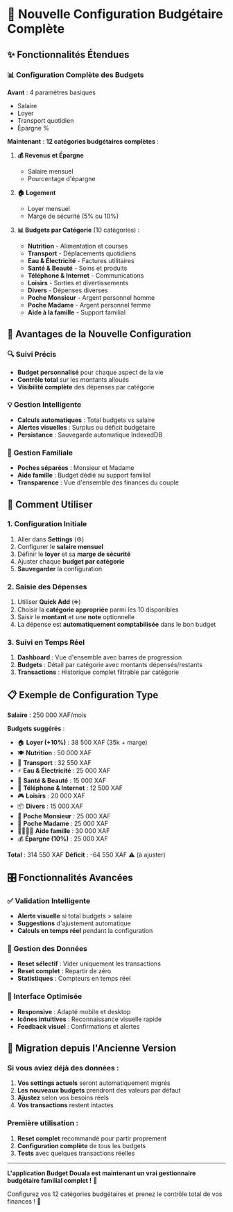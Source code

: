 # 🎯 Nouvelle Configuration Budgétaire Complète

## ✨ **Fonctionnalités Étendues**

### 📊 **Configuration Complète des Budgets**

**Avant** : 4 paramètres basiques
- Salaire
- Loyer 
- Transport quotidien
- Épargne %

**Maintenant** : **12 catégories budgétaires complètes** :

1. **💰 Revenus et Épargne**
   - Salaire mensuel
   - Pourcentage d'épargne

2. **🏠 Logement**
   - Loyer mensuel
   - Marge de sécurité (5% ou 10%)

3. **📊 Budgets par Catégorie** (10 catégories) :
   - **Nutrition** - Alimentation et courses
   - **Transport** - Déplacements quotidiens
   - **Eau & Électricité** - Factures utilitaires
   - **Santé & Beauté** - Soins et produits
   - **Téléphone & Internet** - Communications
   - **Loisirs** - Sorties et divertissements
   - **Divers** - Dépenses diverses
   - **Poche Monsieur** - Argent personnel homme
   - **Poche Madame** - Argent personnel femme
   - **Aide à la famille** - Support familial

## 🎯 **Avantages de la Nouvelle Configuration**

### 🔍 **Suivi Précis**
- **Budget personnalisé** pour chaque aspect de la vie
- **Contrôle total** sur les montants alloués
- **Visibilité complète** des dépenses par catégorie

### 💡 **Gestion Intelligente**
- **Calculs automatiques** : Total budgets vs salaire
- **Alertes visuelles** : Surplus ou déficit budgétaire
- **Persistance** : Sauvegarde automatique IndexedDB

### 👥 **Gestion Familiale**
- **Poches séparées** : Monsieur et Madame
- **Aide famille** : Budget dédié au support familial
- **Transparence** : Vue d'ensemble des finances du couple

## 🚀 **Comment Utiliser**

### 1. **Configuration Initiale**
1. Aller dans **Settings** (⚙️)
2. Configurer le **salaire mensuel**
3. Définir le **loyer** et sa **marge de sécurité**
4. Ajuster chaque **budget par catégorie**
5. **Sauvegarder** la configuration

### 2. **Saisie des Dépenses**
1. Utiliser **Quick Add** (➕)
2. Choisir la **catégorie appropriée** parmi les 10 disponibles
3. Saisir le **montant** et une **note** optionnelle
4. La dépense est **automatiquement comptabilisée** dans le bon budget

### 3. **Suivi en Temps Réel**
1. **Dashboard** : Vue d'ensemble avec barres de progression
2. **Budgets** : Détail par catégorie avec montants dépensés/restants
3. **Transactions** : Historique complet filtrable par catégorie

## 📋 **Exemple de Configuration Type**

**Salaire** : 250 000 XAF/mois

**Budgets suggérés** :
- 🏠 **Loyer (+10%)** : 38 500 XAF (35k + marge)
- 🍽️ **Nutrition** : 50 000 XAF
- 🚗 **Transport** : 32 550 XAF
- ⚡ **Eau & Électricité** : 25 000 XAF
- 💊 **Santé & Beauté** : 15 000 XAF
- 📱 **Téléphone & Internet** : 12 500 XAF
- 🎮 **Loisirs** : 20 000 XAF
- 📦 **Divers** : 15 000 XAF
- 👨 **Poche Monsieur** : 25 000 XAF
- 👩 **Poche Madame** : 25 000 XAF
- 👨‍👩‍👧‍👦 **Aide famille** : 30 000 XAF
- 💰 **Épargne (10%)** : 25 000 XAF

**Total** : 314 550 XAF
**Déficit** : -64 550 XAF ⚠️ (à ajuster)

## 🎛️ **Fonctionnalités Avancées**

### ✅ **Validation Intelligente**
- **Alerte visuelle** si total budgets > salaire
- **Suggestions** d'ajustement automatique
- **Calculs en temps réel** pendant la configuration

### 🔄 **Gestion des Données**
- **Reset sélectif** : Vider uniquement les transactions
- **Reset complet** : Repartir de zéro
- **Statistiques** : Compteurs en temps réel

### 📱 **Interface Optimisée**
- **Responsive** : Adapté mobile et desktop
- **Icônes intuitives** : Reconnaissance visuelle rapide
- **Feedback visuel** : Confirmations et alertes

## 🎯 **Migration depuis l'Ancienne Version**

### Si vous aviez déjà des données :
1. **Vos settings actuels** seront automatiquement migrés
2. **Les nouveaux budgets** prendront des valeurs par défaut
3. **Ajustez** selon vos besoins réels
4. **Vos transactions** restent intactes

### Première utilisation :
1. **Reset complet** recommandé pour partir proprement
2. **Configuration complète** de tous les budgets
3. **Tests** avec quelques transactions réelles

---

**L'application Budget Douala est maintenant un vrai gestionnaire budgétaire familial complet !** 🎉

Configurez vos 12 catégories budgétaires et prenez le contrôle total de vos finances ! 💪

